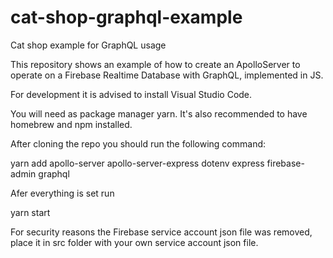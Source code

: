 # cat-shop-graphql-example
Cat shop example for GraphQL usage

This repository shows an example of how to create an ApolloServer to operate on a Firebase Realtime Database with GraphQL, implemented in JS.

For development it is advised to install Visual Studio Code.

You will need as package manager yarn. It's also recommended to have homebrew and npm installed.

After cloning the repo you should run the following command:

yarn add apollo-server apollo-server-express dotenv express firebase-admin graphql

Afer everything is set run

yarn start

For security reasons the Firebase service account json file was removed, place it in src folder with your own service account json file.
